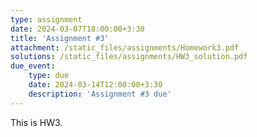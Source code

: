 ```yaml
---
type: assignment
date: 2024-03-07T18:00:00+3:30
title: 'Assignment #3'
attachment: /static_files/assignments/Homework3.pdf
solutions: /static_files/assignments/HW3_solution.pdf
due_event: 
    type: due
    date: 2024-03-14T12:00:00+3:30
    description: 'Assignment #3 due'
---
```

This is HW3.

